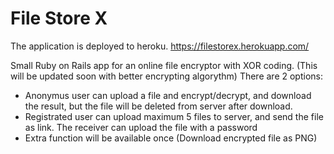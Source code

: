 # File Store X

The application is deployed to heroku. https://filestorex.herokuapp.com/

Small Ruby on Rails app for an online file encryptor with XOR coding. (This will be updated soon with better
encrypting algorythm)
There are 2 options:
 * Anonymus user can upload a file and encrypt/decrypt, and download the result, but the file will be deleted from server after download.
 * Registrated user can upload maximum 5 files to server, and send the file as link. The receiver can upload the
 file with a password
 * Extra function will be available once (Download encrypted file as PNG)

